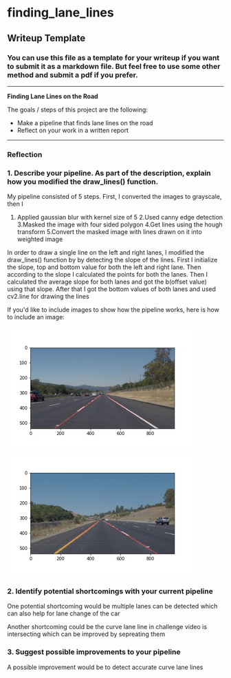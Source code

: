 # finding_lane_lines

## Writeup Template

### You can use this file as a template for your writeup if you want to submit it as a markdown file. But feel free to use some other method and submit a pdf if you prefer.

---

**Finding Lane Lines on the Road**

The goals / steps of this project are the following:
* Make a pipeline that finds lane lines on the road
* Reflect on your work in a written report


[//]: # (Image References)

[image1]: ./examples/grayscale.jpg "Grayscale"

---

### Reflection

### 1. Describe your pipeline. As part of the description, explain how you modified the draw_lines() function.

My pipeline consisted of 5 steps. First, I converted the images to grayscale, then I
  1. Applied gaussian blur with kernel size of 5
  2.Used canny edge detection
  3.Masked the image with four sided polygon
  4.Get lines using the hough transform
  5.Convert the masked image with lines drawn on it into weighted image

In order to draw a single line on the left and right lanes, I modified the draw_lines() function by by detecting the slope of the lines.
First I initialize the slope, top and bottom value for both the left and right lane. Then according to the slope I calculated the points for both the lanes. Then I calculated the average slope for both lanes and got the b(offset value) using that slope. After that I got the bottom values of both lanes and used cv2.line for drawing the lines


If you'd like to include images to show how the pipeline works, here is how to include an image: 

![output1](https://github.com/shingadean/finding_lane_lines/blob/master/test_image_output/solidWhiteRight.jpg)
![output2](https://github.com/shingadean/finding_lane_lines/blob/master/test_image_output/solidYellowCurve%20(1).jpg)


### 2. Identify potential shortcomings with your current pipeline


One potential shortcoming would be multiple lanes can be detected which can also help for lane change of the car 

Another shortcoming could be the curve lane line in challenge video is intersecting which can be improved by sepreating them 


### 3. Suggest possible improvements to your pipeline

A possible improvement would be to detect accurate curve lane lines


